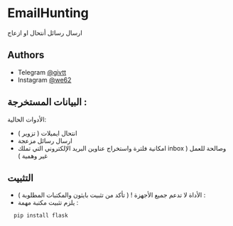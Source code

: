 # EmailHunting
 

ارسال رسائل أنتحال او ازعاج

## Authors

- Telegram [@givtt](https://t.me/givtt)
- Instagram [@we62](https://https://instagram.com/we62)




## البيانات المستخرجة :

الأدوات الحالية:

- انتحال ايميلات ( تزوير )
- ارسال رسائل مزعجة
- امكانية فلترة واستخراج عناوين البريد الإلكتروني التي تملك inbox وصالحة للعمل ( غير وهمية )



## التثبيت

- الأداة لا تدعم جميع الأجهزة ! ( تأكد من تثبيت بايثون والمكتبات المطلوبة ) :
- يلزم تثبيت مكتبة مهمة :

```bash
  pip install flask
```
    
